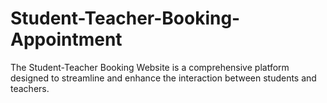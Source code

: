 # Student-Teacher-Booking-Appointment
The Student-Teacher Booking Website is a comprehensive platform designed to streamline and enhance the interaction between students and teachers.
